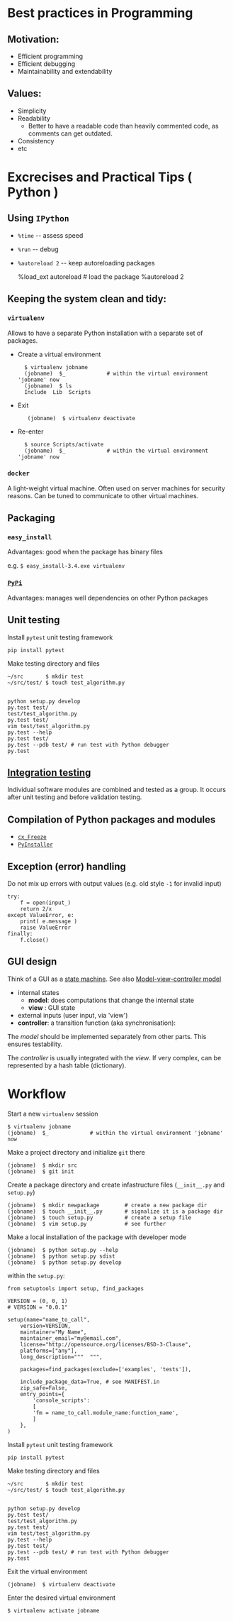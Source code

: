 # Best practices in Programming

## Motivation:
- Efficient programming
- Efficient debugging
- Maintainability and extendability

## Values:
- Simplicity
- Readability
	- Better to have a readable code than heavily commented code, as comments can get outdated.
- Consistency
- etc

# Excrecises and Practical Tips ( Python )

## Using `IPython`

- `%time` -- assess speed
- `%run`  -- debug
- `%autoreload 2`  -- keep autoreloading packages

    %load_ext autoreload           # load the package
    %autoreload 2

## Keeping the system clean and tidy: 

### `virtualenv`

Allows to have a separate Python installation with a separate set of packages. 

- Create a virtual environment

        $ virtualenv jobname
        (jobname)  $_             # within the virtual environment 'jobname' now
        (jobname)  $ ls
        Include  Lib  Scripts
    
- Exit

         (jobname)  $ virtualenv deactivate

- Re-enter

        $ source Scripts/activate 
        (jobname)  $_             # within the virtual environment 'jobname' now
    

### `docker`

A light-weight virtual machine. Often used on server machines for security reasons. Can be tuned to communicate to other virtual machines.

## Packaging

### `easy_install`

Advantages: good when the package has binary files

e.g. `$ easy_install-3.4.exe virtualenv`

### [`PyPi`](http://PyPi.python.org)

Advantages: manages well dependencies on other Python packages

## Unit testing

Install `pytest` unit testing framework

    pip install pytest

Make testing directory and files

    ~/src       $ mkdir test
    ~/src/test/ $ touch test_algorithm.py


    python setup.py develop
    py.test test/
    test/test_algorithm.py
    py.test test/
    vim test/test_algorithm.py 
    py.test --help
    py.test test/
    py.test --pdb test/ # run test with Python debugger
    py.test

## [Integration testing](http://en.wikipedia.org/wiki/Integration_testing)

Individual software modules are combined and tested as a group. 
It occurs after unit testing and before validation testing. 

## Compilation of Python packages and modules

- [`cx_Freeze` ](http://cx-freeze.readthedocs.org/en/latest/)
- [`PyInstaller`](http://www.pyinstaller.org/)

## Exception (error) handling

Do not mix up errors with output values (e.g. old style `-1` for invalid input)

    try:
		f = open(input_)
  		return 2/x
	except ValueError, e:
		print( e.message )
		raise ValueError
	finally:
		f.close()
  	
## GUI design

Think of a GUI as a [state machine](http://en.wikipedia.org/wiki/Finite-state_machine). 
See also [Model-view-controller model](http://en.wikipedia.org/wiki/Model-view-controller)

- internal states 
	- **model**: does computations that change the internal state
	- **view** : GUI state
- external inputs (user input, via 'view')
- **controller**: a transition function (aka synchronisation):

The *model* should be implemented separately from other parts. This ensures testability.

The *controller* is usually integrated with the *view*. If very complex, can be represented by a hash table (dictionary). 

# Workflow

Start a new `virtualenv` session

    $ virtualenv jobname
    (jobname)  $_             # within the virtual environment 'jobname' now

Make a project directory and initialize `git` there 

    (jobname)  $ mkdir src
    (jobname)  $ git init

Create a package directory and create infastructure files (`__init__.py` and `setup.py`) 

    (jobname)  $ mkdir newpackage        # create a new package dir
    (jobname)  $ touch __init__.py       # signalize it is a package dir
    (jobname)  $ touch setup.py          # create a setup file
    (jobname)  $ vim setup.py            # see further

Make a local installation of the package with developer mode 

    (jobname)  $ python setup.py --help
    (jobname)  $ python setup.py sdist
    (jobname)  $ python setup.py develop 

within the `setup.py`:

	from setuptools import setup, find_packages

	VERSION = (0, 0, 1)
	# VERSION = "0.0.1"
	
	setup(name="name_to_call",
	    version=VERSION,
	    maintainer="My Name",
	    maintainer_email="my@email.com",
	    license="http://opensource.org/licenses/BSD-3-Clause",
	    platforms=["any"],
	    long_description="""  """,
	
	    packages=find_packages(exclude=['examples', 'tests']),
	
	    include_package_data=True, # see MANIFEST.in
	    zip_safe=False,
	    entry_points={
		    'console_scripts':
		    [
		    'fm = name_to_call.module_name:function_name',
		    ]
	    },
	)

Install `pytest` unit testing framework

    pip install pytest

Make testing directory and files

    ~/src       $ mkdir test
    ~/src/test/ $ touch test_algorithm.py


    python setup.py develop
    py.test test/
    test/test_algorithm.py
    py.test test/
    vim test/test_algorithm.py 
    py.test --help
    py.test test/
    py.test --pdb test/ # run test with Python debugger
    py.test

Exit the virtual environment

    (jobname)  $ virtualenv deactivate

Enter the desired virtual environment
 
    $ virtualenv activate jobname



